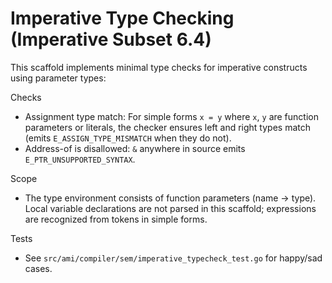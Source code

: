 # Imperative Type Checking (Imperative Subset 6.4)

This scaffold implements minimal type checks for imperative constructs using parameter types:

Checks

- Assignment type match: For simple forms `x = y` where `x`, `y` are function parameters or literals, the checker ensures left and right types match (emits `E_ASSIGN_TYPE_MISMATCH` when they do not).
- Address-of is disallowed: `&` anywhere in source emits `E_PTR_UNSUPPORTED_SYNTAX`.

Scope

- The type environment consists of function parameters (name → type). Local variable declarations are not parsed in this scaffold; expressions are recognized from tokens in simple forms.

Tests

- See `src/ami/compiler/sem/imperative_typecheck_test.go` for happy/sad cases.
